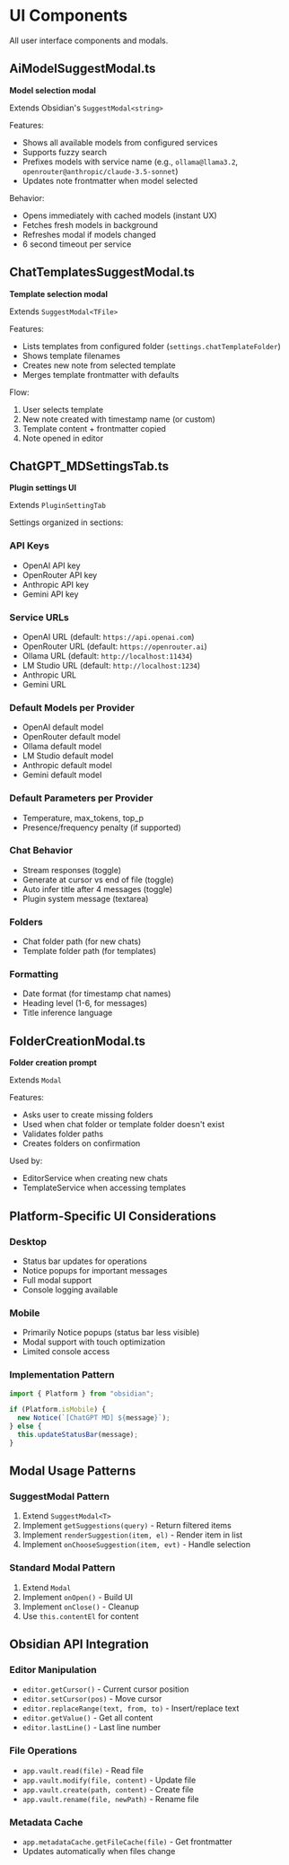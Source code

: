 # UI Components

All user interface components and modals.

## AiModelSuggestModal.ts

**Model selection modal**

Extends Obsidian's `SuggestModal<string>`

Features:
- Shows all available models from configured services
- Supports fuzzy search
- Prefixes models with service name (e.g., `ollama@llama3.2`, `openrouter@anthropic/claude-3.5-sonnet`)
- Updates note frontmatter when model selected

Behavior:
- Opens immediately with cached models (instant UX)
- Fetches fresh models in background
- Refreshes modal if models changed
- 6 second timeout per service

## ChatTemplatesSuggestModal.ts

**Template selection modal**

Extends `SuggestModal<TFile>`

Features:
- Lists templates from configured folder (`settings.chatTemplateFolder`)
- Shows template filenames
- Creates new note from selected template
- Merges template frontmatter with defaults

Flow:
1. User selects template
2. New note created with timestamp name (or custom)
3. Template content + frontmatter copied
4. Note opened in editor

## ChatGPT_MDSettingsTab.ts

**Plugin settings UI**

Extends `PluginSettingTab`

Settings organized in sections:

### API Keys
- OpenAI API key
- OpenRouter API key
- Anthropic API key
- Gemini API key

### Service URLs
- OpenAI URL (default: `https://api.openai.com`)
- OpenRouter URL (default: `https://openrouter.ai`)
- Ollama URL (default: `http://localhost:11434`)
- LM Studio URL (default: `http://localhost:1234`)
- Anthropic URL
- Gemini URL

### Default Models per Provider
- OpenAI default model
- OpenRouter default model
- Ollama default model
- LM Studio default model
- Anthropic default model
- Gemini default model

### Default Parameters per Provider
- Temperature, max_tokens, top_p
- Presence/frequency penalty (if supported)

### Chat Behavior
- Stream responses (toggle)
- Generate at cursor vs end of file (toggle)
- Auto infer title after 4 messages (toggle)
- Plugin system message (textarea)

### Folders
- Chat folder path (for new chats)
- Template folder path (for templates)

### Formatting
- Date format (for timestamp chat names)
- Heading level (1-6, for messages)
- Title inference language

## FolderCreationModal.ts

**Folder creation prompt**

Extends `Modal`

Features:
- Asks user to create missing folders
- Used when chat folder or template folder doesn't exist
- Validates folder paths
- Creates folders on confirmation

Used by:
- EditorService when creating new chats
- TemplateService when accessing templates

## Platform-Specific UI Considerations

### Desktop
- Status bar updates for operations
- Notice popups for important messages
- Full modal support
- Console logging available

### Mobile
- Primarily Notice popups (status bar less visible)
- Modal support with touch optimization
- Limited console access

### Implementation Pattern

```typescript
import { Platform } from "obsidian";

if (Platform.isMobile) {
  new Notice(`[ChatGPT MD] ${message}`);
} else {
  this.updateStatusBar(message);
}
```

## Modal Usage Patterns

### SuggestModal Pattern
1. Extend `SuggestModal<T>`
2. Implement `getSuggestions(query)` - Return filtered items
3. Implement `renderSuggestion(item, el)` - Render item in list
4. Implement `onChooseSuggestion(item, evt)` - Handle selection

### Standard Modal Pattern
1. Extend `Modal`
2. Implement `onOpen()` - Build UI
3. Implement `onClose()` - Cleanup
4. Use `this.contentEl` for content

## Obsidian API Integration

### Editor Manipulation
- `editor.getCursor()` - Current cursor position
- `editor.setCursor(pos)` - Move cursor
- `editor.replaceRange(text, from, to)` - Insert/replace text
- `editor.getValue()` - Get all content
- `editor.lastLine()` - Last line number

### File Operations
- `app.vault.read(file)` - Read file
- `app.vault.modify(file, content)` - Update file
- `app.vault.create(path, content)` - Create file
- `app.vault.rename(file, newPath)` - Rename file

### Metadata Cache
- `app.metadataCache.getFileCache(file)` - Get frontmatter
- Updates automatically when files change
